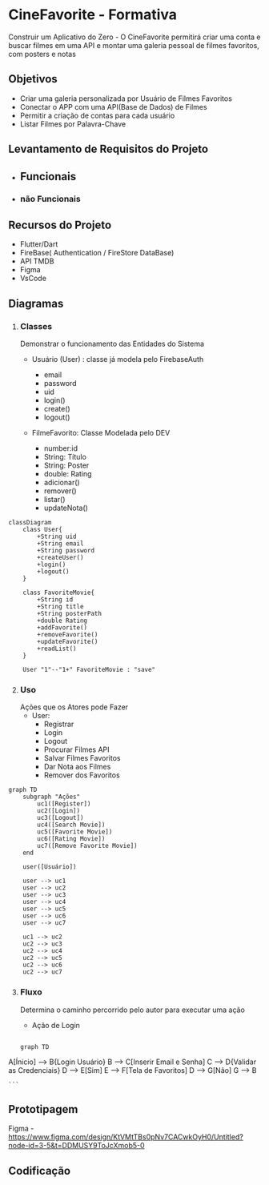 # CineFavorite - Formativa
Construir um Aplicativo do Zero - O CineFavorite permitirá criar uma conta e buscar filmes em uma API e montar uma galeria pessoal de filmes favoritos, com posters e notas

## Objetivos
- Criar uma galeria personalizada por Usuário de Filmes Favoritos
- Conectar o APP com uma API(Base de Dados) de Filmes
- Permitir a criação de contas para cada usuário
- Listar Filmes por Palavra-Chave

## Levantamento de Requisitos do Projeto
- ## Funcionais

- ### não Funcionais

## Recursos do Projeto
- Flutter/Dart
- FireBase( Authentication / FireStore DataBase)
- API TMDB
- Figma
- VsCode

## Diagramas

1. ### Classes
    Demonstrar o funcionamento das Entidades do Sistema
    - Usuário (User) : classe já modela pelo FirebaseAuth
        - email
        - password
        - uid
        - login()
        - create()
        - logout()

    - FilmeFavorito: Classe Modelada pelo DEV
        - number:id
        - String: Título
        - String: Poster
        - double: Rating
        - adicionar()
        - remover()
        - listar()
        - updateNota()

```mermaid
classDiagram
    class User{
        +String uid
        +String email
        +String password
        +createUser()
        +login()
        +logout()
    }

    class FavoriteMovie{
        +String id
        +String title
        +String posterPath
        +double Rating
        +addFavorite()
        +removeFavorite()
        +updateFavorite()
        +readList()
    }

    User "1"--"1+" FavoriteMovie : "save"

```

2. ### Uso
    Ações que os Atores pode Fazer
    - User:
        - Registrar
        - Login
        - Logout
        - Procurar Filmes API
        - Salvar Filmes Favoritos
        - Dar Nota aos Filmes
        - Remover dos Favoritos

```mermaid
graph TD
    subgraph "Ações"
        uc1([Register])
        uc2([Login])
        uc3([Logout])
        uc4([Search Movie])
        uc5([Favorite Movie])
        uc6([Rating Movie])
        uc7([Remove Favorite Movie])
    end

    user([Usuário])

    user --> uc1
    user --> uc2
    user --> uc3
    user --> uc4
    user --> uc5
    user --> uc6
    user --> uc7

    uc1 --> uc2
    uc2 --> uc3
    uc2 --> uc4
    uc2 --> uc5
    uc2 --> uc6
    uc2 --> uc7
```

3. ### Fluxo
    Determina o caminho percorrido pelo autor para executar uma ação

    - Ação de Login

    ```mermaid

    graph TD

A[Ínicio] --> B{Login Usuário}
    B --> C[Inserir Email e Senha] 
    C --> D{Validar as Credenciais}
    D --> E[Sim]
    E --> F[Tela de Favoritos]
    D --> G[Não]
    G --> B

    ```

## Prototipagem

Figma - https://www.figma.com/design/KtVMtTBs0pNv7CACwkOyH0/Untitled?node-id=3-5&t=DDMUSY9ToJcXmob5-0

## Codificação